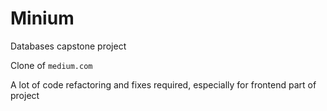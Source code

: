 # Minium
Databases capstone project

Clone of `medium.com`

A lot of code refactoring and fixes required, especially for frontend part of project
